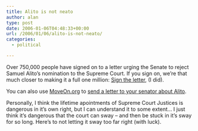```yaml
---
title: Alito is not neato
author: alan
type: post
date: 2006-01-06T04:48:33+00:00
url: /2006/01/06/alito-is-not-neato/
categories:
  - political

---
```

Over 750,000 people have signed on to a letter urging the Senate to reject Samuel Alito&#8217;s nomination to the Supreme Court. If you sign on, we&#8217;re that much closer to making it a full one million: [Sign the letter][1], (I did).

You can also use [MoveOn.org][2] to [send a letter to your senator about Alito][3].

Personally, I think the lifetime apointments of Supreme Court Justices is dangerous in it&#8217;s own right, but I can understand it to some extent&#8230; I just think it&#8217;s dangerous that the court can sway &#8211; and then be stuck in it&#8217;s sway for so long. Here&#8217;s to not letting it sway too far right (with luck).


 [1]: http://www.democrats.org/page/petition/rejectalito/furdfh
 [2]: http://moveon.org/
 [3]: http://www.political.moveon.org/alitoletters
